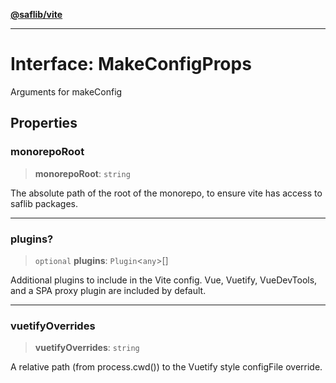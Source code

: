 [**@saflib/vite**](../index.md)

---

# Interface: MakeConfigProps

Arguments for makeConfig

## Properties

### monorepoRoot

> **monorepoRoot**: `string`

The absolute path of the root of the monorepo, to ensure vite has access to saflib packages.

---

### plugins?

> `optional` **plugins**: `Plugin`\<`any`\>[]

Additional plugins to include in the Vite config. Vue, Vuetify, VueDevTools, and a SPA proxy plugin are included by default.

---

### vuetifyOverrides

> **vuetifyOverrides**: `string`

A relative path (from process.cwd()) to the Vuetify style configFile override.
